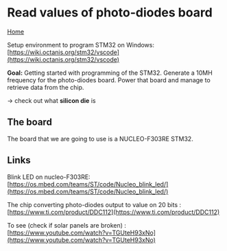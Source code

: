 # Read values of photo-diodes board 

[Home](../../README.md)

Setup environment to program STM32 on Windows: [https://wiki.octanis.org/stm32/vscode](https://wiki.octanis.org/stm32/vscode)

__Goal:__ Getting started with programming of the STM32. Generate a 10MH frequency for the photo-diodes board. Power that board and manage to retrieve data from the chip.

-> check out what __silicon die__ is

## The board

The board that we are going to use is a NUCLEO-F303RE STM32.


## Links

Blink LED on nucleo-F303RE: [https://os.mbed.com/teams/ST/code/Nucleo_blink_led/](https://os.mbed.com/teams/ST/code/Nucleo_blink_led/)

The chip converting photo-diodes output to value on 20 bits : [https://www.ti.com/product/DDC112](https://www.ti.com/product/DDC112)

To see (check if solar panels are broken) : [https://www.youtube.com/watch?v=TGUteH93xNo](https://www.youtube.com/watch?v=TGUteH93xNo)